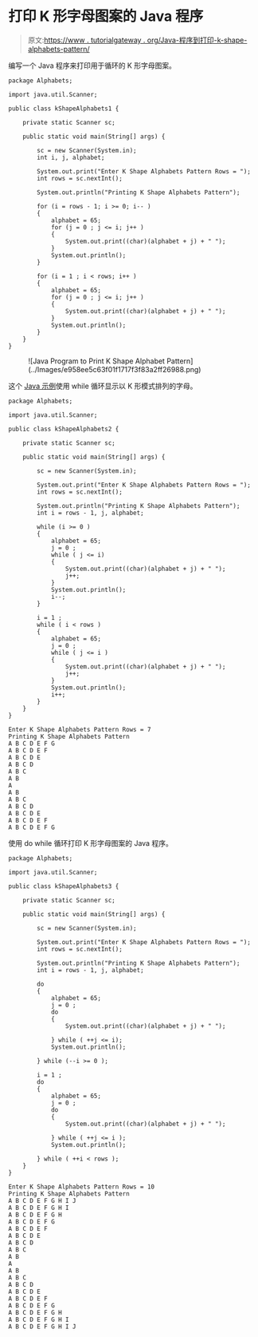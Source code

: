 # 打印 K 形字母图案的 Java 程序

> 原文:[https://www . tutorialgateway . org/Java-程序到打印-k-shape-alphabets-pattern/](https://www.tutorialgateway.org/java-program-to-print-k-shape-alphabets-pattern/)

编写一个 Java 程序来打印用于循环的 K 形字母图案。

```
package Alphabets;

import java.util.Scanner;

public class kShapeAlphabets1 {

	private static Scanner sc;

	public static void main(String[] args) {

		sc = new Scanner(System.in);	
		int i, j, alphabet;

		System.out.print("Enter K Shape Alphabets Pattern Rows = ");
		int rows = sc.nextInt();

		System.out.println("Printing K Shape Alphabets Pattern");		

		for (i = rows - 1; i >= 0; i-- ) 
		{
			alphabet = 65;
			for (j = 0 ; j <= i; j++ ) 	
			{
				System.out.print((char)(alphabet + j) + " ");
			}
			System.out.println();
		}

		for (i = 1 ; i < rows; i++ ) 
		{
			alphabet = 65;
			for (j = 0 ; j <= i; j++ ) 	
			{
				System.out.print((char)(alphabet + j) + " ");
			}
			System.out.println();
		}
	}
}
```

<figure class="wp-block-image size-large">![Java Program to Print K Shape Alphabet Pattern](../Images/e958ee5c63f01f1717f3f83a2ff26988.png)</figure>

这个 [Java 示例](https://www.tutorialgateway.org/learn-java-programs/)使用 while 循环显示以 K 形模式排列的字母。

```
package Alphabets;

import java.util.Scanner;

public class kShapeAlphabets2 {

	private static Scanner sc;

	public static void main(String[] args) {

		sc = new Scanner(System.in);	

		System.out.print("Enter K Shape Alphabets Pattern Rows = ");
		int rows = sc.nextInt();

		System.out.println("Printing K Shape Alphabets Pattern");		
		int i = rows - 1, j, alphabet;

		while (i >= 0 ) 
		{
			alphabet = 65;
			j = 0 ;
			while ( j <= i) 	
			{
				System.out.print((char)(alphabet + j) + " ");
				j++;
			}
			System.out.println();
			i--;
		}

		i = 1 ;
		while ( i < rows ) 
		{
			alphabet = 65;
			j = 0 ;
			while ( j <= i ) 	
			{
				System.out.print((char)(alphabet + j) + " ");
				j++;
			}
			System.out.println();
			i++;
		}
	}
}
```

```
Enter K Shape Alphabets Pattern Rows = 7
Printing K Shape Alphabets Pattern
A B C D E F G 
A B C D E F 
A B C D E 
A B C D 
A B C 
A B 
A 
A B 
A B C 
A B C D 
A B C D E 
A B C D E F 
A B C D E F G 
```

使用 do while 循环打印 K 形字母图案的 Java 程序。

```
package Alphabets;

import java.util.Scanner;

public class kShapeAlphabets3 {

	private static Scanner sc;

	public static void main(String[] args) {

		sc = new Scanner(System.in);	

		System.out.print("Enter K Shape Alphabets Pattern Rows = ");
		int rows = sc.nextInt();

		System.out.println("Printing K Shape Alphabets Pattern");		
		int i = rows - 1, j, alphabet;

		do 
		{
			alphabet = 65;
			j = 0 ;
			do	
			{
				System.out.print((char)(alphabet + j) + " ");

			} while ( ++j <= i);
			System.out.println();

		} while (--i >= 0 );

		i = 1 ;
		do
		{
			alphabet = 65;
			j = 0 ;
			do	
			{
				System.out.print((char)(alphabet + j) + " ");

			} while ( ++j <= i );
			System.out.println();

		} while ( ++i < rows );
	}
}
```

```
Enter K Shape Alphabets Pattern Rows = 10
Printing K Shape Alphabets Pattern
A B C D E F G H I J 
A B C D E F G H I 
A B C D E F G H 
A B C D E F G 
A B C D E F 
A B C D E 
A B C D 
A B C 
A B 
A 
A B 
A B C 
A B C D 
A B C D E 
A B C D E F 
A B C D E F G 
A B C D E F G H 
A B C D E F G H I 
A B C D E F G H I J 
```
